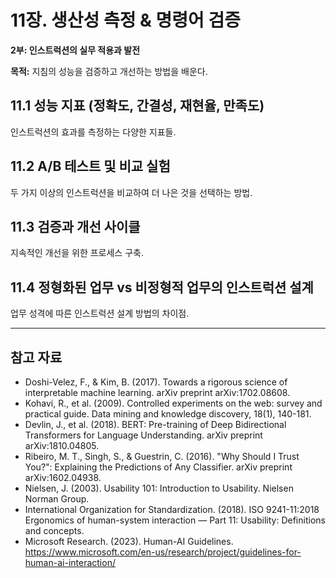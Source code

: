 # 11장. 생산성 측정 & 명령어 검증

**2부: 인스트럭션의 실무 적용과 발전**

**목적:** 지침의 성능을 검증하고 개선하는 방법을 배운다.

## 11.1 성능 지표 (정확도, 간결성, 재현율, 만족도)
인스트럭션의 효과를 측정하는 다양한 지표들.

## 11.2 A/B 테스트 및 비교 실험
두 가지 이상의 인스트럭션을 비교하여 더 나은 것을 선택하는 방법.

## 11.3 검증과 개선 사이클
지속적인 개선을 위한 프로세스 구축.

## 11.4 정형화된 업무 vs 비정형적 업무의 인스트럭션 설계
업무 성격에 따른 인스트럭션 설계 방법의 차이점.

---

## 참고 자료

- Doshi-Velez, F., & Kim, B. (2017). Towards a rigorous science of interpretable machine learning. arXiv preprint arXiv:1702.08608.
- Kohavi, R., et al. (2009). Controlled experiments on the web: survey and practical guide. Data mining and knowledge discovery, 18(1), 140-181.
- Devlin, J., et al. (2018). BERT: Pre-training of Deep Bidirectional Transformers for Language Understanding. arXiv preprint arXiv:1810.04805.
- Ribeiro, M. T., Singh, S., & Guestrin, C. (2016). "Why Should I Trust You?": Explaining the Predictions of Any Classifier. arXiv preprint arXiv:1602.04938.
- Nielsen, J. (2003). Usability 101: Introduction to Usability. Nielsen Norman Group.
- International Organization for Standardization. (2018). ISO 9241-11:2018 Ergonomics of human-system interaction — Part 11: Usability: Definitions and concepts.
- Microsoft Research. (2023). Human-AI Guidelines. https://www.microsoft.com/en-us/research/project/guidelines-for-human-ai-interaction/
